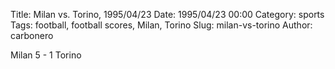 Title: Milan vs. Torino, 1995/04/23
Date: 1995/04/23 00:00
Category: sports
Tags: football, football scores, Milan, Torino
Slug: milan-vs-torino
Author: carbonero


Milan 5 - 1 Torino
